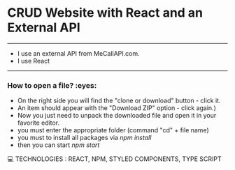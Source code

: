
<h1> CRUD Website with React and an External API </h1>

-------

- I use an external API from MeCallAPI.com.
- I use React 

-----
<h3>How to open a file? :eyes: </h3>

* On the right side you will find the "clone or download" button - click it.
* An item should appear with the "Download ZIP" option - click again.)
* Now you just need to unpack the downloaded file and open it in your favorite editor.
* you must enter the appropriate folder (command "cd" + file name)
* you must to install all packages via *npm install*
* then you can start *npm start*



:computer: TECHNOLOGIES :  REACT, NPM, STYLED COMPONENTS, TYPE SCRIPT





